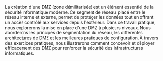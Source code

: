 La création d'une DMZ (zone démilitarisée) est un élément essentiel de la sécurité informatique moderne. 
Ce segment de réseau, placé entre le réseau interne et externe, permet de protéger les données tout en offrant un accès contrôlé aux services depuis l'extérieur. 
Dans ce travail pratique, nous explorerons la mise en place d'une DMZ à plusieurs niveaux. 
Nous aborderons les principes de segmentation du réseau, les différentes architectures de DMZ et les meilleures pratiques de configuration. À travers des exercices pratiques, nous illustrerons comment concevoir et déployer efficacement des DMZ pour renforcer la sécurité des infrastructures informatiques.
